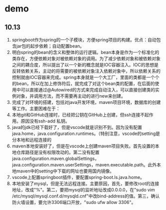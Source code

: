 # demo
## 10.13
1. springboot作为spring的一个子模块，方便spring项目的构建。优点：自动包含jar包的起步依赖；自动配置bean。
2. 明白spring的bean的含义和整体的运行逻辑。bean本身是作为一个标准化的类存在，方便依赖对象对被依赖对象的调用。为了减少依赖对象和被依赖对象之间的耦合度，所以提出了以一个新的概念就是IOC容器注入。IOC的思想是反转依赖关系，主动的将需要的被依赖对象注入依赖对象中，所以依赖关系的控制就由IOC容器来完成。spring本身就是一个大工厂，里面的类都是一个个的bean，所以在加上修饰符后，就完成了对这个bean类的配置，在后面的使用中可以直接通过@Autowired的方式来完成自动注入，可以直接创建类的实例对象，并调用方法，而不需要再主动的进行new来创建。
3. 完成了对环境的搭建，包括对java开发环境，maven项目环境，数据库的创建等工作。主要困难在于：
4. 本地git和GitHub连接时，已经把公钥在GitHub上创建，但ssh连接不起作用。原因没有ssh-add 私钥。
5. java的jdk已经下载好了，但是vscode就是识别不到。因为没有配置java.home，java.configuration.runtimes。（特别注意，vscode的setting是分本地和远程连接的
6. maven本地安装好了，但是在vscode上创建maven项目失败。首先设置的本地仓库路径是没有权限改动的。第二没有配置java.configuration.maven.globalSettings，java.configuration.maven.userSettings，maven.executable.path。此外本地maven中的setting中下载的网址也要用国内镜像。
7. vscode上配置springboot插件，要配置spring-boot.ls.java.home。
8. 本地安装了mysql，但是无法远程连接。主要原因，首先，要修改root的连接地址，改成"%"。第二，要把mysql的监听地址改成0.0.0.0，在"sudo vim /etc/mysql/mysql.conf.d/mysqld.cnf"中改bind-address的值。第三，确认防火墙设置，要允许3306端口开放，"sudo ufw allow 3306"。
